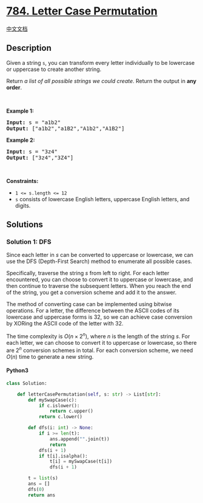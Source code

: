 # [784. Letter Case Permutation](https://leetcode.com/problems/letter-case-permutation)

[中文文档](/solution/0700-0799/0784.Letter%20Case%20Permutation/README.md)

## Description

<!-- description:start -->

<p>Given a string <code>s</code>, you&nbsp;can transform every letter individually to be lowercase or uppercase to create another string.</p>

<p>Return <em>a list of all possible strings we could create</em>. Return the output in <strong>any order</strong>.</p>

<p>&nbsp;</p>
<p><strong class="example">Example 1:</strong></p>

<pre>
<strong>Input:</strong> s = &quot;a1b2&quot;
<strong>Output:</strong> [&quot;a1b2&quot;,&quot;a1B2&quot;,&quot;A1b2&quot;,&quot;A1B2&quot;]
</pre>

<p><strong class="example">Example 2:</strong></p>

<pre>
<strong>Input:</strong> s = &quot;3z4&quot;
<strong>Output:</strong> [&quot;3z4&quot;,&quot;3Z4&quot;]
</pre>

<p>&nbsp;</p>
<p><strong>Constraints:</strong></p>

<ul>
	<li><code>1 &lt;= s.length &lt;= 12</code></li>
	<li><code>s</code> consists of lowercase English letters, uppercase English letters, and digits.</li>
</ul>

<!-- description:end -->

## Solutions

<!-- solution:start -->

### Solution 1: DFS

Since each letter in $s$ can be converted to uppercase or lowercase, we can use the DFS (Depth-First Search) method to enumerate all possible cases.

Specifically, traverse the string $s$ from left to right. For each letter encountered, you can choose to convert it to uppercase or lowercase, and then continue to traverse the subsequent letters. When you reach the end of the string, you get a conversion scheme and add it to the answer.

The method of converting case can be implemented using bitwise operations. For a letter, the difference between the ASCII codes of its lowercase and uppercase forms is $32$, so we can achieve case conversion by XORing the ASCII code of the letter with $32$.

The time complexity is $O(n \times 2^n)$, where $n$ is the length of the string $s$. For each letter, we can choose to convert it to uppercase or lowercase, so there are $2^n$ conversion schemes in total. For each conversion scheme, we need $O(n)$ time to generate a new string.

<!-- tabs:start -->

#### Python3

```python
class Solution:

    def letterCasePermutation(self, s: str) -> List[str]:
        def mySwapCase(c):
            if c.islower():
                return c.upper()
            return c.lower()

        def dfs(i: int) -> None:
            if i >= len(t):
                ans.append("".join(t))
                return
            dfs(i + 1)
            if t[i].isalpha():
                t[i] = mySwapCase(t[i])
                dfs(i + 1)

        t = list(s)
        ans = []
        dfs(0)
        return ans
```
